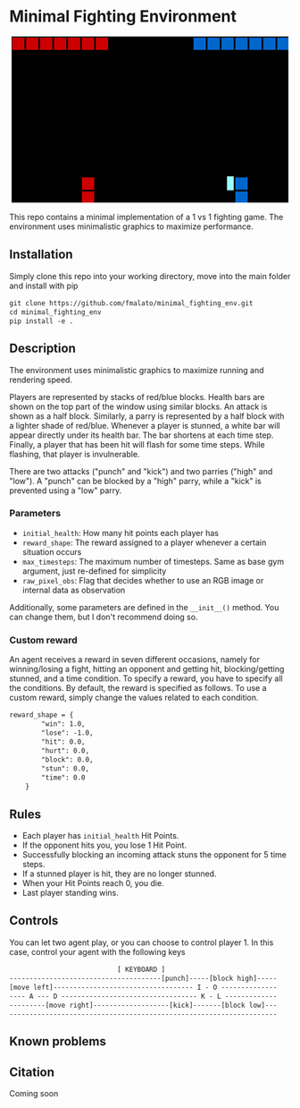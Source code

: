 # Minimal Fighting Environment
<p align="center">
  <img src="figures/game_shot.png" />
</p>


This repo contains a minimal implementation of a 1 vs 1 fighting game. The environment uses minimalistic graphics to maximize performance.

## Installation
Simply clone this repo into your working directory, move into the main folder and install with pip

```
git clone https://github.com/fmalato/minimal_fighting_env.git
cd minimal_fighting_env
pip install -e .
```

## Description
The environment uses minimalistic graphics to maximize running and rendering speed. 

Players are represented by stacks of red/blue blocks.
Health bars are shown on the top part of the window using similar blocks.
An attack is shown as a half block. Similarly, a parry is represented by a half block with a lighter shade of red/blue.
Whenever a player is stunned, a white bar will appear directly under its health bar. The bar shortens at each time step. 
Finally, a player that has been hit will flash for some time steps. While flashing, that player is invulnerable.

There are two attacks ("punch" and "kick") and two parries ("high" and "low"). A "punch" can be blocked by a "high" parry, while a "kick" is prevented using a "low" parry.

### Parameters
- `initial_health`: How many hit points each player has
- `reward_shape`: The reward assigned to a player whenever a certain situation occurs
- `max_timesteps`: The maximum number of timesteps. Same as base gym argument, just re-defined for simplicity
- `raw_pixel_obs`: Flag that decides whether to use an RGB image or internal data as observation

Additionally, some parameters are defined in the `__init__()` method. You can change them, but I don't recommend doing so.

### Custom reward
An agent receives a reward in seven different occasions, namely for winning/losing a fight, hitting an opponent and getting hit, blocking/getting stunned, and a time condition. To specify a reward, you have to specify all the conditions. By default, the reward is specified as follows. To use a custom reward, simply change the values related to each condition.
```
reward_shape = {
        "win": 1.0,
        "lose": -1.0,
        "hit": 0.0,
        "hurt": 0.0,
        "block": 0.0,
        "stun": 0.0,
        "time": 0.0
    }
```

## Rules
- Each player has `initial_health` Hit Points.
- If the opponent hits you, you lose 1 Hit Point.
- Successfully blocking an incoming attack stuns the opponent for 
  5 time steps.
- If a stunned player is hit, they are no longer stunned.
- When your Hit Points reach 0, you die.
- Last player standing wins.

## Controls
You can let two agent play, or you can choose to control player 1. In this case, control your agent with the following keys
```
                           [ KEYBOARD ]
--------------------------------------[punch]-----[block high]-----
[move left]----------------------------------- I - O --------------
---- A --- D ---------------------------------- K - L -------------
---------[move right]-------------------[kick]-------[block low]---
-------------------------------------------------------------------
```

## Known problems

## Citation
Coming soon